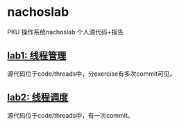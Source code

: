 # nachoslab
PKU 操作系统nachoslab 个人源代码+报告
## [lab1: 线程管理](https://github.com/tyfeld/nachoslab/blob/master/%E7%BA%BF%E7%A8%8B%E6%9C%BA%E5%88%B6%E5%AE%9E%E4%B9%A0%E6%8A%A5%E5%91%8A.md)
源代码位于code/threads中，分exercise有多次commit可见。  

## [lab2: 线程调度](https://github.com/tyfeld/nachoslab/blob/master/%E7%BA%BF%E7%A8%8B%E8%B0%83%E5%BA%A6%E5%AE%9E%E4%B9%A0%E6%8A%A5%E5%91%8A.md)
源代码位于code/threads中，有一次commit。  
